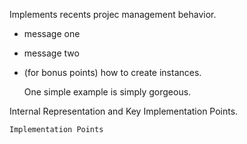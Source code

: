 Implements recents projec management behavior.

- message one   
- message two 
- (for bonus points) how to create instances.

   One simple example is simply gorgeous.
 
Internal Representation and Key Implementation Points.


    Implementation Points